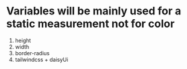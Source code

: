 # Variables will be mainly used for a static measurement not for color
1. height
2. width
3. border-radius
4. tailwindcss + daisyUi